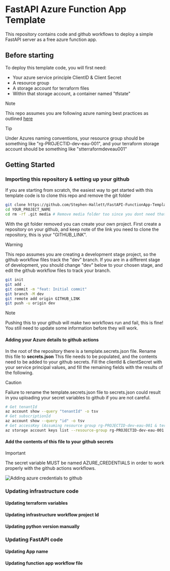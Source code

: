 # FastAPI Azure Function App Template

This repository contains code and github workflows to deploy a simple FastAPI server as a free azure function app.

## Before starting

To deploy this template code, you will first need:  
 - Your azure service principle ClientID & Client Secret  
 - A resource group  
 - A storage account for terraform files  
 - Within that storage account, a container named "tfstate"

> [!NOTE]
> This repo assumes you are following azure naming best practices as outlined [here](https://learn.microsoft.com/en-us/azure/cloud-adoption-framework/ready/azure-best-practices/resource-naming)

> [!TIP]
> Under Azures naming conventions, your resource group should be something like "rg-PROJECTID-dev-eau-001", and your terraform storage account should be something like "stterraformdeveau001"

## Getting Started

### Importing this repository & setting up your github

If you are starting from scratch, the easiest way to get started with this template code is to clone this repo and remove the git folder

```sh
git clone https://github.com/Stephen-Hallett/FastAPI-FunctionApp-Template.git YOUR_PROJECT_NAME
cd YOUR_PROJECT_NAME
cd rm -rf .git media # Remove media folder too since you dont need that
```

With the git folder removed you can create your own project. First create a repository on your github, and keep note of the link you need to clone the repository, this is your "GITHUB_LINK".

> [!WARNING]
> This repo assumes you are creating a development stage project, so the github workflow files track the "dev" branch. If you are in a different stage of development, you should change "dev" below to your chosen stage, and edit the github workflow files to track your branch.

```sh
git init
git add .
git commit -m "feat: Initial commit"
git branch -M dev
git remote add origin GITHUB_LINK
git push -u origin dev
```

> [!NOTE]
> Pushing this to your github will make two workflows run and fail, this is fine! You still need to update some information before they will work.

#### Adding your Azure details to github actions

In the root of the repository there is a template.secrets.json file. Rename this file to **secrets.json** This file needs to be populated, and the contents need to be added to your github secrets. Fill the clientId & clientSecret with your service principal values, and fill the remaining fields with the results of the following.

> [!CAUTION]
> Failure to rename the template.secrets.json file to secrets.json could result in you uploading your secret variables to github if you are not careful.

```sh
# Get tenantId
az account show --query "tenantId" -o tsv
# Get subscriptionId
az account show --query "id" -o tsv
# Get accessKey (Assuming resource group rg-PROJECTID-dev-eau-001 & terraform storage account stterraformdeveau001)
az storage account keys list --resource-group rg-PROJECTID-dev-eau-001 --account-name stterraformdeveau001 --query "[0].value" -o tsv
```

#### Add the contents of this file to your github secrets

> [!IMPORTANT]
> The secret variable MUST be named AZURE_CREDENTIALS in order to work properly with the github actions workflows.

![Adding azure credentials to github](./media/secret_creation.png)

### Updating infrastructure code

#### Updating terraform variables

#### Updating infrastructure workflow project Id

#### Updating python version manually

### Updating FastAPI code

#### Updating App name

#### Updating function app workflow file
